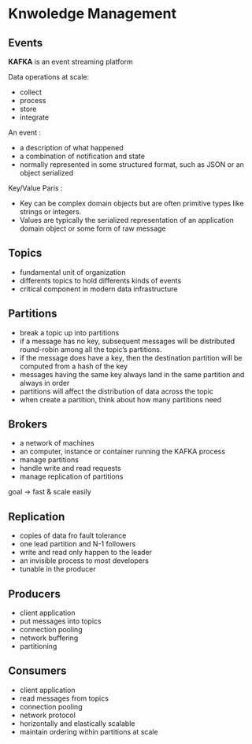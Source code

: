 # Knwoledge Management


## Events 

**KAFKA** is an event streaming platform

Data operations at scale: 
- collect
- process
- store
- integrate

An event : 
- a description of what happened
- a combination of notification and state
- normally represented in some structured format, such as JSON or an object serialized 

Key/Value Paris : 
- Key can be complex domain objects but are often primitive types like strings or integers.
- Values are typically the serialized representation of an application domain object or some form of raw message

## Topics 

- fundamental unit of organization
- differents topics to hold differents kinds of events 
- critical component in modern data infrastructure

## Partitions

- break a topic up into partitions
- if a message has no key, subsequent messages will be distributed round-robin among all the topic’s partitions.
- if the message does have a key, then the destination partition will be computed from a hash of the key
- messages having the same key always land in the same partition and always in order
- partitions will affect the distribution of data across the topic
- when create a partition, think about how many partitions need

## Brokers

- a network of machines
- an computer, instance or container running the KAFKA process
- manage partitions
- handle write and read requests 
- manage replication of partitions

goal ->  fast & scale easily 

## Replication

- copies of data fro fault tolerance
- one lead partition and N-1 followers
- write and read only happen to the leader
- an invisible process to most developers
- tunable in the producer 

## Producers

- client application
- put messages into topics
- connection pooling
- network buffering
- partitioning

## Consumers

- client application
- read messages from topics
- connection pooling
- network protocol
- horizontally and elastically scalable
- maintain ordering within partitions at scale





